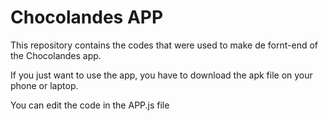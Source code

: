 # Chocolandes APP

This repository contains the codes  that were used to make de fornt-end of the Chocolandes app.

If you just want to use the app, you have to download the apk file on your phone or laptop.

You can edit the code in the APP.js file
